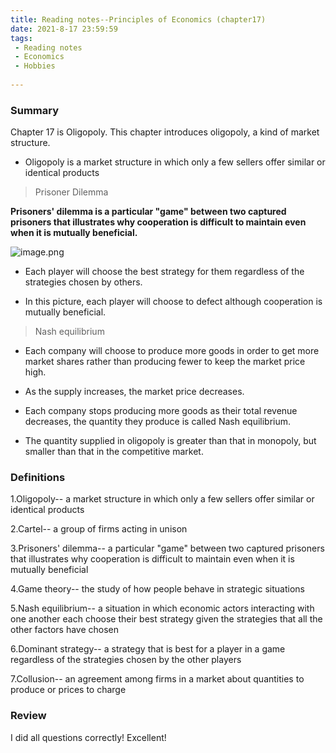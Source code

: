 ```yaml
---
title: Reading notes--Principles of Economics (chapter17)
date: 2021-8-17 23:59:59
tags:
 - Reading notes
 - Economics
 - Hobbies
 
---
```


### Summary

Chapter 17 is Oligopoly. This chapter introduces oligopoly, a kind of market structure.

* Oligopoly is a market structure in which only a few sellers offer similar or identical products

> Prisoner Dilemma

**Prisoners' dilemma is a particular "game" between two captured prisoners that illustrates why cooperation is difficult to maintain even when it is mutually beneficial.**

![image.png](https://i.loli.net/2021/08/17/u2BnPTWMERmwdX7.png)

* Each player will choose the best strategy for them regardless of the strategies chosen by others.

* In this picture, each player will choose to defect although cooperation is mutually beneficial.

> Nash equilibrium

* Each company will choose to produce more goods in order to get more market shares rather than producing fewer to keep the market price high.

* As the supply increases, the market price decreases.

* Each company stops producing more goods as their total revenue decreases, the quantity they produce is called Nash equilibrium.

* The quantity supplied in oligopoly is greater than that in monopoly, but smaller than that in the competitive market.

### Definitions

1.Oligopoly-- a market structure in which only a few sellers offer similar or identical products

2.Cartel-- a group of firms acting in unison 

3.Prisoners' dilemma-- a particular "game" between two captured prisoners that illustrates why cooperation is difficult to maintain even when it is mutually beneficial

4.Game theory-- the study of how people behave in strategic situations

5.Nash equilibrium-- a situation in which economic actors interacting with one another each choose their best strategy given the strategies that all the other factors have chosen

6.Dominant strategy-- a strategy that is best for a player in a game regardless of the strategies chosen by the other players

7.Collusion-- an agreement among firms in a market about quantities to produce or prices to charge

### Review

I did all questions correctly! Excellent!
